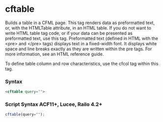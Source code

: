 # cftable

Builds a table in a CFML page. This tag renders data as preformatted text, or, with the HTMLTable attribute, in an HTML table. If you do not want to write HTML table tag code, or if your data can be presented as preformatted text, use this tag. Preformatted text (defined in HTML with the &lt;pre&gt; and &lt;/pre&gt; tags) displays text in a fixed-width font. It displays white space and line breaks exactly as they are written within the pre tags. For more information, see an HTML reference guide.

 To define table column and row characteristics, use the cfcol tag within this tag.

### Syntax

```html
<cftable query="">
```

### Script Syntax ACF11+, Lucee, Railo 4.2+

```javascript
cftable(query="");
```

